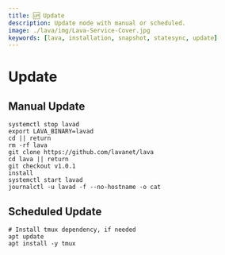```yaml
---
title: 🆙 Update
description: Update node with manual or scheduled.
image: ./lava/img/Lava-Service-Cover.jpg
keywords: [lava, installation, snapshot, statesync, update]
---
```


# Update 

## Manual Update

```shell
systemctl stop lavad
export LAVA_BINARY=lavad
cd || return
rm -rf lava
git clone https://github.com/lavanet/lava
cd lava || return
git checkout v1.0.1
install
systemctl start lavad
journalctl -u lavad -f --no-hostname -o cat
```

## Scheduled Update

```shell
# Install tmux dependency, if needed
apt update
apt install -y tmux
```

```shell

```
